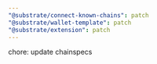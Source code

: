 ```yaml
---
"@substrate/connect-known-chains": patch
"@substrate/wallet-template": patch
"@substrate/extension": patch
---
```


chore: update chainspecs
